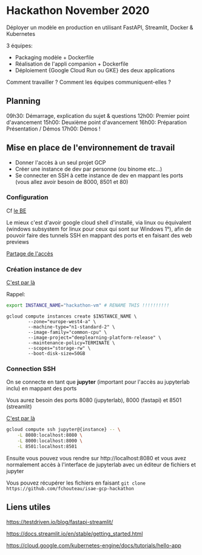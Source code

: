 # Hackathon November 2020

Déployer un modèle en production en utilisant FastAPI, Streamlit, Docker & Kubernetes

3 équipes:

- Packaging modèle + Dockerfile
- Réalisation de l'appli companion + Dockerfile
- Déploiement {Google Cloud Run ou GKE} des deux applications

Comment travailler ? 
Comment les équipes communiquent-elles ?

## Planning

09h30: Démarrage, explication du sujet & questions
12h00: Premier point d'avancement
15h00: Deuxième point d'avancement
16h00: Préparation Présentation / Démos
17h00: Démos !

## Mise en place de l'environnement de travail

- Donner l'accès à un seul projet GCP
- Créer une instance de dev par personne (ou binome etc...)
- Se connecter en SSH à cette instance de dev en mappant les ports (vous allez avoir besoin de 8000, 8501 et 80)

### Configuration

Cf [le BE](https://supaerodatascience.github.io/OBD/2_data_computation/site/exercises/4_be.html#objectives-of-this-be)

Le mieux c'est d'avoir google cloud shell d'installé, via linux ou équivalent (windows subsystem for linux pour ceux qui sont sur Windows 1°), afin de pouvoir faire des tunnels SSH en mappant des ports et en faisant des web previews

[Partage de l'accès](https://supaerodatascience.github.io/OBD/2_data_computation/site/exercises/4_be.html#1-share-access-to-projects)

### Création instance de dev

[C'est par là](https://supaerodatascience.github.io/OBD/2_data_computation/site/exercises/4_be.html#2-create-google-compute-engine-vm)

Rappel:
```bash
export INSTANCE_NAME="hackathon-vm" # RENAME THIS !!!!!!!!!!
```

```
gcloud compute instances create $INSTANCE_NAME \
        --zone="europe-west4-a" \
        --machine-type="n1-standard-2" \
        --image-family="common-cpu" \
        --image-project="deeplearning-platform-release" \
        --maintenance-policy=TERMINATE \
        --scopes="storage-rw" \
        --boot-disk-size=50GB
```

### Connection SSH

On se connecte en tant que **jupyter** (important pour l'accès au jupyterlab inclu) en mappant des ports

Vous aurez besoin des ports 8080 (jupyterlab), 8000 (fastapi) et 8501 (streamlit)

[C'est par là](https://supaerodatascience.github.io/OBD/2_data_computation/site/exercises/4_be.html#3-connect-using-ssh-to-the-instance)

```bash
gcloud compute ssh jupyter@{instance} -- \
    -L 8080:localhost:8080 \
    -L 8000:localhost:8000 \
    -L 8501:localhost:8501
```

Ensuite vous pouvez vous rendre sur http://localhost:8080 et vous avez normalement accès à l'interface de jupyterlab avec un éditeur de fichiers et jupyter

Vous pouvez récupérer les fichiers en faisant `git clone https://github.com/fchouteau/isae-gcp-hackathon`

## Liens utiles

https://testdriven.io/blog/fastapi-streamlit/

https://docs.streamlit.io/en/stable/getting_started.html

https://cloud.google.com/kubernetes-engine/docs/tutorials/hello-app
